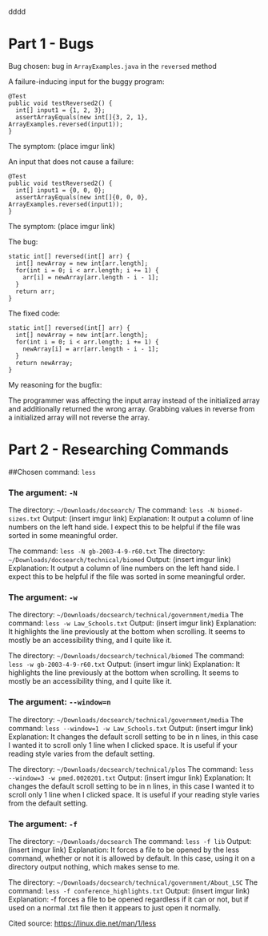 dddd

# Part 1 - Bugs

Bug chosen: bug in ``ArrayExamples.java`` in the ``reversed`` method

A failure-inducing input for the buggy program:
```
@Test
public void testReversed2() {
  int[] input1 = {1, 2, 3};
  assertArrayEquals(new int[]{3, 2, 1}, ArrayExamples.reversed(input1));
}
```
The symptom: (place imgur link)

An input that does not cause a failure:
```
@Test
public void testReversed2() {
  int[] input1 = {0, 0, 0};
  assertArrayEquals(new int[]{0, 0, 0}, ArrayExamples.reversed(input1));
}
```
The symptom: (place imgur link)

The bug: 
```
static int[] reversed(int[] arr) {
  int[] newArray = new int[arr.length];
  for(int i = 0; i < arr.length; i += 1) {
    arr[i] = newArray[arr.length - i - 1];
  }
  return arr;
}
```

The fixed code:
```
static int[] reversed(int[] arr) {
  int[] newArray = new int[arr.length];
  for(int i = 0; i < arr.length; i += 1) {
    newArray[i] = arr[arr.length - i - 1];
  }
  return newArray;
}
```

My reasoning for the bugfix:

The programmer was affecting the input array instead of the initialized array and additionally returned the wrong array. Grabbing values in reverse from a initialized array will not reverse the array. 


# Part 2 - Researching Commands

##Chosen command: ``less``

### The argument: ``-N``
The directory: ``~/Downloads/docsearch/``
The command: ``less -N biomed-sizes.txt``
Output: (insert imgur link)
Explanation: It output a column of line numbers on the left hand side. I expect this to be helpful if the file was sorted in some meaningful order.

The command: ``less -N gb-2003-4-9-r60.txt``
The directory: ``~/Downloads/docsearch/technical/biomed``
Output: (insert imgur link)
Explanation: It output a column of line numbers on the left hand side. I expect this to be helpful if the file was sorted in some meaningful order.

### The argument: ``-w``
The directory: ``~/Downloads/docsearch/technical/government/media``
The command: ``less -w Law_Schools.txt``
Output: (insert imgur link)
Explanation: It highlights the line previously at the bottom when scrolling. It seems to mostly be an accessibility thing, and I quite like it.

The directory: ``~/Downloads/docsearch/technical/biomed``
The command: ``less -w gb-2003-4-9-r60.txt``
Output: (insert imgur link)
Explanation: It highlights the line previously at the bottom when scrolling. It seems to mostly be an accessibility thing, and I quite like it.

### The argument: ``--window=n``
The directory: ``~/Downloads/docsearch/technical/government/media``
The command: ``less --window=1 -w Law_Schools.txt``
Output: (insert imgur link)
Explanation: It changes the default scroll setting to be in n lines, in this case I wanted it to scroll only 1 line when I clicked space. It is useful if your reading style varies from the default setting.

The directory: ``~/Downloads/docsearch/technical/plos``
The command: ``less --window=3 -w pmed.0020201.txt``
Output: (insert imgur link)
Explanation: It changes the default scroll setting to be in n lines, in this case I wanted it to scroll only 1 line when I clicked space. It is useful if your reading style varies from the default setting.

### The argument: ``-f``
The directory: ``~/Downloads/docsearch``
The command: ``less -f lib``
Output: (insert imgur link)
Explanation: It forces a file to be opened by the less command, whether or not it is allowed by default. In this case, using it on a directory output nothing, which makes sense to me.

The directory: ``~/Downloads/docsearch/technical/government/About_LSC``
The command: ``less -f conference_highlights.txt``
Output: (insert imgur link)
Explanation: -f forces a file to be opened regardless if it can or not, but if used on a normal .txt file then it appears to just open it normally.


Cited source: https://linux.die.net/man/1/less


